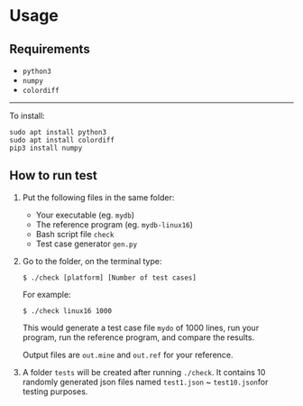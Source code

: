 # Usage
## Requirements
- `python3`
- `numpy`
- `colordiff`

***
To install:  
```
sudo apt install python3
sudo apt install colordiff
pip3 install numpy
```
## How to run test
1. Put the following files in the same folder:
    - Your executable (eg. `mydb`)
    - The reference program (eg. `mydb-linux16`)
    - Bash script file `check`
    - Test case generator `gen.py`
2. Go to the folder, on the terminal type:
    ```
    $ ./check [platform] [Number of test cases]
    ```
    For example:
    ```
    $ ./check linux16 1000
    ```
    This would generate a test case file `mydo` of 1000 lines, run your program, run the reference program, and compare the results.
      
    Output files are `out.mine` and `out.ref` for your reference.
3. A folder `tests` will be created after running `./check`. It contains 10 randomly generated json files named `test1.json` ~ `test10.json`for testing purposes.